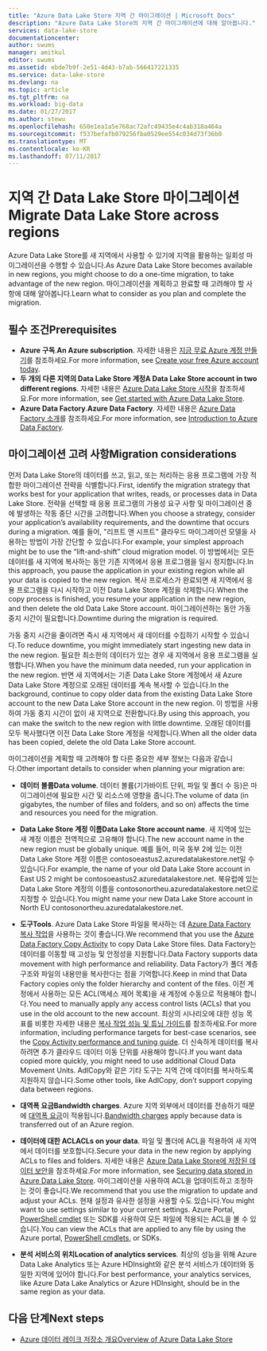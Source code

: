 ```yaml
---
title: "Azure Data Lake Store 지역 간 마이그레이션 | Microsoft Docs"
description: "Azure Data Lake Store의 지역 간 마이그레이션에 대해 알아봅니다."
services: data-lake-store
documentationcenter: 
author: swums
manager: amitkul
editor: swums
ms.assetid: ebde7b9f-2e51-4d43-b7ab-566417221335
ms.service: data-lake-store
ms.devlang: na
ms.topic: article
ms.tgt_pltfrm: na
ms.workload: big-data
ms.date: 01/27/2017
ms.author: stewu
ms.openlocfilehash: 650e1ea1a5e768ac72afc49435e4c4ab318a464a
ms.sourcegitcommit: f537befafb079256fba0529ee554c034d73f36b0
ms.translationtype: MT
ms.contentlocale: ko-KR
ms.lasthandoff: 07/11/2017
---
```

# <a name="migrate-data-lake-store-across-regions"></a><span data-ttu-id="77ea5-103">지역 간 Data Lake Store 마이그레이션</span><span class="sxs-lookup"><span data-stu-id="77ea5-103">Migrate Data Lake Store across regions</span></span>

<span data-ttu-id="77ea5-104">Azure Data Lake Store를 새 지역에서 사용할 수 있기에 지역을 활용하는 일회성 마이그레이션을 수행할 수 있습니다.</span><span class="sxs-lookup"><span data-stu-id="77ea5-104">As Azure Data Lake Store becomes available in new regions, you might choose to do a one-time migration, to take advantage of the new region.</span></span> <span data-ttu-id="77ea5-105">마이그레이션을 계획하고 완료할 때 고려해야 할 사항에 대해 알아봅니다.</span><span class="sxs-lookup"><span data-stu-id="77ea5-105">Learn what to consider as you plan and complete the migration.</span></span>

## <a name="prerequisites"></a><span data-ttu-id="77ea5-106">필수 조건</span><span class="sxs-lookup"><span data-stu-id="77ea5-106">Prerequisites</span></span>

* <span data-ttu-id="77ea5-107">**Azure 구독**.</span><span class="sxs-lookup"><span data-stu-id="77ea5-107">**An Azure subscription**.</span></span> <span data-ttu-id="77ea5-108">자세한 내용은 [지금 무료 Azure 계정 만들기](https://azure.microsoft.com/pricing/free-trial/)를 참조하세요.</span><span class="sxs-lookup"><span data-stu-id="77ea5-108">For more information, see [Create your free Azure account today](https://azure.microsoft.com/pricing/free-trial/).</span></span>
* <span data-ttu-id="77ea5-109">**두 개의 다른 지역의 Data Lake Store 계정**</span><span class="sxs-lookup"><span data-stu-id="77ea5-109">**A Data Lake Store account in two different regions**.</span></span> <span data-ttu-id="77ea5-110">자세한 내용은 [Azure Data Lake Store 시작](data-lake-store-get-started-portal.md)을 참조하세요.</span><span class="sxs-lookup"><span data-stu-id="77ea5-110">For more information, see [Get started with Azure Data Lake Store](data-lake-store-get-started-portal.md).</span></span>
* <span data-ttu-id="77ea5-111">**Azure Data Factory**.</span><span class="sxs-lookup"><span data-stu-id="77ea5-111">**Azure Data Factory**.</span></span> <span data-ttu-id="77ea5-112">자세한 내용은 [Azure Data Factory 소개](../data-factory/data-factory-introduction.md)를 참조하세요.</span><span class="sxs-lookup"><span data-stu-id="77ea5-112">For more information, see [Introduction to Azure Data Factory](../data-factory/data-factory-introduction.md).</span></span>


## <a name="migration-considerations"></a><span data-ttu-id="77ea5-113">마이그레이션 고려 사항</span><span class="sxs-lookup"><span data-stu-id="77ea5-113">Migration considerations</span></span>

<span data-ttu-id="77ea5-114">먼저 Data Lake Store의 데이터를 쓰고, 읽고, 또는 처리하는 응용 프로그램에 가장 적합한 마이그레이션 전략을 식별합니다.</span><span class="sxs-lookup"><span data-stu-id="77ea5-114">First, identify the migration strategy that works best for your application that writes, reads, or processes data in Data Lake Store.</span></span> <span data-ttu-id="77ea5-115">전략을 선택할 때 응용 프로그램의 가용성 요구 사항 및 마이그레이션 중에 발생하는 작동 중단 시간을 고려합니다.</span><span class="sxs-lookup"><span data-stu-id="77ea5-115">When you choose a strategy, consider your application’s availability requirements, and the downtime that occurs during a migration.</span></span> <span data-ttu-id="77ea5-116">예를 들어, "리프트 앤 시프트" 클라우드 마이그레이션 모델을 사용하는 방법이 가장 간단할 수 있습니다.</span><span class="sxs-lookup"><span data-stu-id="77ea5-116">For example, your simplest approach might be to use the “lift-and-shift” cloud migration model.</span></span> <span data-ttu-id="77ea5-117">이 방법에서는 모든 데이터를 새 지역에 복사하는 동안 기존 지역에서 응용 프로그램을 일시 정지합니다.</span><span class="sxs-lookup"><span data-stu-id="77ea5-117">In this approach, you pause the application in your existing region while all your data is copied to the new region.</span></span> <span data-ttu-id="77ea5-118">복사 프로세스가 완료되면 새 지역에서 응용 프로그램을 다시 시작하고 이전 Data Lake Store 계정을 삭제합니다.</span><span class="sxs-lookup"><span data-stu-id="77ea5-118">When the copy process is finished, you resume your application in the new region, and then delete the old Data Lake Store account.</span></span> <span data-ttu-id="77ea5-119">마이그레이션하는 동안 가동 중지 시간이 필요합니다.</span><span class="sxs-lookup"><span data-stu-id="77ea5-119">Downtime during the migration is required.</span></span>

<span data-ttu-id="77ea5-120">가동 중지 시간을 줄이려면 즉시 새 지역에서 새 데이터를 수집하기 시작할 수 있습니다.</span><span class="sxs-lookup"><span data-stu-id="77ea5-120">To reduce downtime, you might immediately start ingesting new data in the new region.</span></span> <span data-ttu-id="77ea5-121">필요한 최소한의 데이터가 있는 경우 새 지역에서 응용 프로그램을 실행합니다.</span><span class="sxs-lookup"><span data-stu-id="77ea5-121">When you have the minimum data needed, run your application in the new region.</span></span> <span data-ttu-id="77ea5-122">반면 새 지역에서는 기존 Data Lake Store 계정에서 새 Azure Data Lake Store 계정으로 오래된 데이터를 계속 복사할 수 있습니다.</span><span class="sxs-lookup"><span data-stu-id="77ea5-122">In the background, continue to copy older data from the existing Data Lake Store account to the new Data Lake Store account in the new region.</span></span> <span data-ttu-id="77ea5-123">이 방법을 사용하여 가동 중지 시간이 없이 새 지역으로 전환합니다.</span><span class="sxs-lookup"><span data-stu-id="77ea5-123">By using this approach, you can make the switch to the new region with little downtime.</span></span> <span data-ttu-id="77ea5-124">오래된 데이터를 모두 복사했다면 이전 Data Lake Store 계정을 삭제합니다.</span><span class="sxs-lookup"><span data-stu-id="77ea5-124">When all the older data has been copied, delete the old Data Lake Store account.</span></span>

<span data-ttu-id="77ea5-125">마이그레이션을 계획할 때 고려해야 할 다른 중요한 세부 정보는 다음과 같습니다.</span><span class="sxs-lookup"><span data-stu-id="77ea5-125">Other important details to consider when planning your migration are:</span></span>

* <span data-ttu-id="77ea5-126">**데이터 볼륨**</span><span class="sxs-lookup"><span data-stu-id="77ea5-126">**Data volume**.</span></span> <span data-ttu-id="77ea5-127">데이터 볼륨(기가바이트 단위, 파일 및 폴더 수 등)은 마이그레이션에 필요한 시간 및 리소스에 영향을 줍니다.</span><span class="sxs-lookup"><span data-stu-id="77ea5-127">The volume of data (in gigabytes, the number of files and folders, and so on) affects the time and resources you need for the migration.</span></span>

* <span data-ttu-id="77ea5-128">**Data Lake Store 계정 이름**</span><span class="sxs-lookup"><span data-stu-id="77ea5-128">**Data Lake Store account name**.</span></span> <span data-ttu-id="77ea5-129">새 지역에 있는 새 계정 이름은 전역적으로 고유해야 합니다.</span><span class="sxs-lookup"><span data-stu-id="77ea5-129">The new account name in the new region must be globally unique.</span></span> <span data-ttu-id="77ea5-130">예를 들어, 미국 동부 2에 있는 이전 Data Lake Store 계정 이름은 contosoeastus2.azuredatalakestore.net일 수 있습니다.</span><span class="sxs-lookup"><span data-stu-id="77ea5-130">For example, the name of your old Data Lake Store account in East US 2 might be contosoeastus2.azuredatalakestore.net.</span></span> <span data-ttu-id="77ea5-131">북유럽에 있는 Data Lake Store 계정의 이름을 contosonortheu.azuredatalakestore.net으로 지정할 수 있습니다.</span><span class="sxs-lookup"><span data-stu-id="77ea5-131">You might name your new Data Lake Store account in North EU contosonortheu.azuredatalakestore.net.</span></span>

* <span data-ttu-id="77ea5-132">**도구**</span><span class="sxs-lookup"><span data-stu-id="77ea5-132">**Tools**.</span></span> <span data-ttu-id="77ea5-133">Azure Data Lake Store 파일을 복사하는 데 [Azure Data Factory 복사 작업](../data-factory/data-factory-azure-datalake-connector.md)을 사용하는 것이 좋습니다.</span><span class="sxs-lookup"><span data-stu-id="77ea5-133">We recommend that you use the [Azure Data Factory Copy Activity](../data-factory/data-factory-azure-datalake-connector.md) to copy Data Lake Store files.</span></span> <span data-ttu-id="77ea5-134">Data Factory는 데이터를 이동할 때 고성능 및 안정성을 지원합니다.</span><span class="sxs-lookup"><span data-stu-id="77ea5-134">Data Factory supports data movement with high performance and reliability.</span></span> <span data-ttu-id="77ea5-135">Data Factory가 폴더 계층 구조와 파일의 내용만을 복사한다는 점을 기억합니다.</span><span class="sxs-lookup"><span data-stu-id="77ea5-135">Keep in mind that Data Factory copies only the folder hierarchy and content of the files.</span></span> <span data-ttu-id="77ea5-136">이전 계정에서 사용하는 모든 ACL(액세스 제어 목록)을 새 계정에 수동으로 적용해야 합니다.</span><span class="sxs-lookup"><span data-stu-id="77ea5-136">You need to manually apply any access control lists (ACLs) that you use in the old account to the new account.</span></span> <span data-ttu-id="77ea5-137">최상의 시나리오에 대한 성능 목표를 비롯한 자세한 내용은 [복사 작업 성능 및 튜닝 가이드](../data-factory/data-factory-copy-activity-performance.md)를 참조하세요.</span><span class="sxs-lookup"><span data-stu-id="77ea5-137">For more information, including performance targets for best-case scenarios, see the [Copy Activity performance and tuning guide](../data-factory/data-factory-copy-activity-performance.md).</span></span> <span data-ttu-id="77ea5-138">더 신속하게 데이터를 복사하려면 추가 클라우드 데이터 이동 단위를 사용해야 합니다.</span><span class="sxs-lookup"><span data-stu-id="77ea5-138">If you want data copied more quickly, you might need to use additional Cloud Data Movement Units.</span></span> <span data-ttu-id="77ea5-139">AdlCopy와 같은 기타 도구는 지역 간에 데이터를 복사하도록 지원하지 않습니다.</span><span class="sxs-lookup"><span data-stu-id="77ea5-139">Some other tools, like AdlCopy, don't support copying data between regions.</span></span>  

* <span data-ttu-id="77ea5-140">**대역폭 요금**</span><span class="sxs-lookup"><span data-stu-id="77ea5-140">**Bandwidth charges**.</span></span> <span data-ttu-id="77ea5-141">Azure 지역 외부에서 데이터를 전송하기 때문에 [대역폭 요금](https://azure.microsoft.com/en-us/pricing/details/bandwidth/)이 적용됩니다.</span><span class="sxs-lookup"><span data-stu-id="77ea5-141">[Bandwidth charges](https://azure.microsoft.com/en-us/pricing/details/bandwidth/) apply because data is transferred out of an Azure region.</span></span>

* <span data-ttu-id="77ea5-142">**데이터에 대한 ACL**</span><span class="sxs-lookup"><span data-stu-id="77ea5-142">**ACLs on your data**.</span></span> <span data-ttu-id="77ea5-143">파일 및 폴더에 ACL을 적용하여 새 지역에서 데이터를 보호합니다.</span><span class="sxs-lookup"><span data-stu-id="77ea5-143">Secure your data in the new region by applying ACLs to files and folders.</span></span> <span data-ttu-id="77ea5-144">자세한 내용은 [Azure Data Lake Store에 저장된 데이터 보안](data-lake-store-secure-data.md)을 참조하세요.</span><span class="sxs-lookup"><span data-stu-id="77ea5-144">For more information, see [Securing data stored in Azure Data Lake Store](data-lake-store-secure-data.md).</span></span> <span data-ttu-id="77ea5-145">마이그레이션을 사용하여 ACL을 업데이트하고 조정하는 것이 좋습니다.</span><span class="sxs-lookup"><span data-stu-id="77ea5-145">We recommend that you use the migration to update and adjust your ACLs.</span></span> <span data-ttu-id="77ea5-146">현재 설정과 유사한 설정을 사용할 수도 있습니다.</span><span class="sxs-lookup"><span data-stu-id="77ea5-146">You might want to use settings similar to your current settings.</span></span> <span data-ttu-id="77ea5-147">Azure Portal, [PowerShell cmdlet](/powershell/module/azurerm.datalakestore/get-azurermdatalakestoreitempermission) 또는 SDK를 사용하여 모든 파일에 적용되는 ACL을 볼 수 있습니다.</span><span class="sxs-lookup"><span data-stu-id="77ea5-147">You can view the ACLs that are applied to any file by using the Azure portal, [PowerShell cmdlets](/powershell/module/azurerm.datalakestore/get-azurermdatalakestoreitempermission), or SDKs.</span></span>  

* <span data-ttu-id="77ea5-148">**분석 서비스의 위치**</span><span class="sxs-lookup"><span data-stu-id="77ea5-148">**Location of analytics services**.</span></span> <span data-ttu-id="77ea5-149">최상의 성능을 위해 Azure Data Lake Analytics 또는 Azure HDInsight와 같은 분석 서비스가 데이터와 동일한 지역에 있어야 합니다.</span><span class="sxs-lookup"><span data-stu-id="77ea5-149">For best performance, your analytics services, like Azure Data Lake Analytics or Azure HDInsight, should be in the same region as your data.</span></span>  

## <a name="next-steps"></a><span data-ttu-id="77ea5-150">다음 단계</span><span class="sxs-lookup"><span data-stu-id="77ea5-150">Next steps</span></span>
* [<span data-ttu-id="77ea5-151">Azure 데이터 레이크 저장소 개요</span><span class="sxs-lookup"><span data-stu-id="77ea5-151">Overview of Azure Data Lake Store</span></span>](data-lake-store-overview.md)
